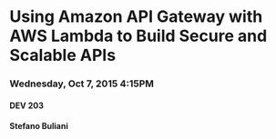 # Using Amazon API Gateway with AWS Lambda to Build Secure and Scalable APIs
### Wednesday, Oct 7, 2015 4:15PM
#### DEV 203
#### Stefano Buliani 
